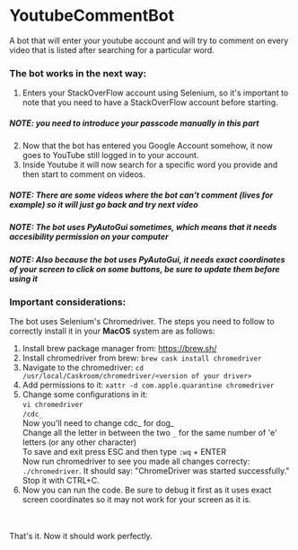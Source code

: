 # YoutubeCommentBot

A bot that will enter your youtube account and will try to comment on every video that is listed after searching for a particular word.

### The bot works in the next way:
  1. Enters your StackOverFlow account using Selenium, so it's important to note that you need to have a StackOverFlow account before starting.
##### NOTE: you need to introduce your passcode manually in this part
  2. Now that the bot has entered you Google Account somehow, it now goes to YouTube still logged in to your account.
  3. Inside Youtube it will now search for a specific word you provide and then start to comment on videos.
##### NOTE: There are some videos where the bot can't comment (lives for example) so it will just go back and try next video
##### NOTE: The bot uses PyAutoGui sometimes, which means that it needs accesibility permission on your computer
##### NOTE: Also because the bot uses PyAutoGui, it needs exact coordinates of your screen to click on some buttons, be sure to update them before using it
    
### Important considerations:

The bot uses Selenium's Chromedriver. The steps you need to follow to correctly install it in your **MacOS** system are as follows:
1. Install brew package manager from: https://brew.sh/
2. Install chromedriver from brew: ```brew cask install chromedriver```
3. Navigate to the chromedriver: ```cd /usr/local/Caskroom/chromedriver/<version of your driver>```
4. Add permissions to it: ```xattr -d com.apple.quarantine chromedriver```
5. Change some configurations in it: <br>
  ```vi chromedriver```<br>
  ```/cdc_```<br>
  Now you'll need to change cdc_ for dog_<br>
  Change all the letter in between the two ```_``` for the same number of 'e' letters (or any other character)<br>
  To save and exit press ESC and then type ```:wq``` + ENTER<br>
  Now run chromedriver to see you made all changes correcty: ```./chromedriver```. It should say: "ChromeDriver was started successfully." Stop it with CTRL+C.
6. Now you can run the code. Be sure to debug it first as it uses exact screen coordinates so it may not work for your screen as it is.
<br>
<br>
That's it. Now it should work perfectly.

